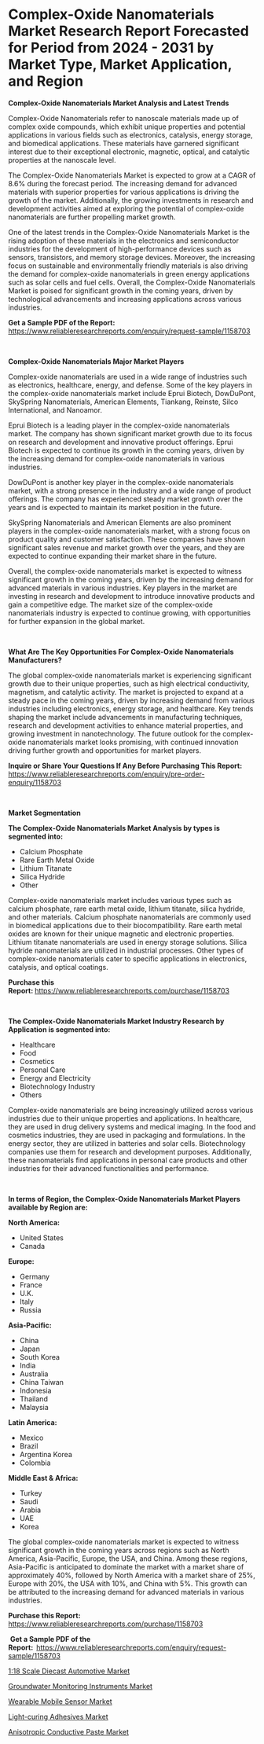 <p><h1>Complex-Oxide Nanomaterials Market Research Report Forecasted for Period from 2024 -  2031 by Market Type, Market Application, and Region</h1></p><p><strong>Complex-Oxide Nanomaterials Market Analysis and Latest Trends</strong></p>
<p><p>Complex-Oxide Nanomaterials refer to nanoscale materials made up of complex oxide compounds, which exhibit unique properties and potential applications in various fields such as electronics, catalysis, energy storage, and biomedical applications. These materials have garnered significant interest due to their exceptional electronic, magnetic, optical, and catalytic properties at the nanoscale level.</p><p>The Complex-Oxide Nanomaterials Market is expected to grow at a CAGR of 8.6% during the forecast period. The increasing demand for advanced materials with superior properties for various applications is driving the growth of the market. Additionally, the growing investments in research and development activities aimed at exploring the potential of complex-oxide nanomaterials are further propelling market growth.</p><p>One of the latest trends in the Complex-Oxide Nanomaterials Market is the rising adoption of these materials in the electronics and semiconductor industries for the development of high-performance devices such as sensors, transistors, and memory storage devices. Moreover, the increasing focus on sustainable and environmentally friendly materials is also driving the demand for complex-oxide nanomaterials in green energy applications such as solar cells and fuel cells. Overall, the Complex-Oxide Nanomaterials Market is poised for significant growth in the coming years, driven by technological advancements and increasing applications across various industries.</p></p>
<p><strong>Get a Sample PDF of the Report:&nbsp;</strong> <a href="https://www.reliableresearchreports.com/enquiry/request-sample/1158703">https://www.reliableresearchreports.com/enquiry/request-sample/1158703</a></p>
<p>&nbsp;</p>
<p><strong>Complex-Oxide Nanomaterials Major Market Players</strong></p>
<p><p>Complex-oxide nanomaterials are used in a wide range of industries such as electronics, healthcare, energy, and defense. Some of the key players in the complex-oxide nanomaterials market include Eprui Biotech, DowDuPont, SkySpring Nanomaterials, American Elements, Tiankang, Reinste, Silco International, and Nanoamor.</p><p>Eprui Biotech is a leading player in the complex-oxide nanomaterials market. The company has shown significant market growth due to its focus on research and development and innovative product offerings. Eprui Biotech is expected to continue its growth in the coming years, driven by the increasing demand for complex-oxide nanomaterials in various industries.</p><p>DowDuPont is another key player in the complex-oxide nanomaterials market, with a strong presence in the industry and a wide range of product offerings. The company has experienced steady market growth over the years and is expected to maintain its market position in the future.</p><p>SkySpring Nanomaterials and American Elements are also prominent players in the complex-oxide nanomaterials market, with a strong focus on product quality and customer satisfaction. These companies have shown significant sales revenue and market growth over the years, and they are expected to continue expanding their market share in the future.</p><p>Overall, the complex-oxide nanomaterials market is expected to witness significant growth in the coming years, driven by the increasing demand for advanced materials in various industries. Key players in the market are investing in research and development to introduce innovative products and gain a competitive edge. The market size of the complex-oxide nanomaterials industry is expected to continue growing, with opportunities for further expansion in the global market.</p></p>
<p>&nbsp;</p>
<p><strong>What Are The Key Opportunities For Complex-Oxide Nanomaterials Manufacturers?</strong></p>
<p><p>The global complex-oxide nanomaterials market is experiencing significant growth due to their unique properties, such as high electrical conductivity, magnetism, and catalytic activity. The market is projected to expand at a steady pace in the coming years, driven by increasing demand from various industries including electronics, energy storage, and healthcare. Key trends shaping the market include advancements in manufacturing techniques, research and development activities to enhance material properties, and growing investment in nanotechnology. The future outlook for the complex-oxide nanomaterials market looks promising, with continued innovation driving further growth and opportunities for market players.</p></p>
<p><strong>Inquire or Share Your Questions If Any Before Purchasing This Report:</strong> <a href="https://www.reliableresearchreports.com/enquiry/pre-order-enquiry/1158703">https://www.reliableresearchreports.com/enquiry/pre-order-enquiry/1158703</a></p>
<p>&nbsp;</p>
<p><strong>Market Segmentation</strong></p>
<p><strong>The Complex-Oxide Nanomaterials Market Analysis by types is segmented into:</strong></p>
<p><ul><li>Calcium Phosphate</li><li>Rare Earth Metal Oxide</li><li>Lithium Titanate</li><li>Silica Hydride</li><li>Other</li></ul></p>
<p><p>Complex-oxide nanomaterials market includes various types such as calcium phosphate, rare earth metal oxide, lithium titanate, silica hydride, and other materials. Calcium phosphate nanomaterials are commonly used in biomedical applications due to their biocompatibility. Rare earth metal oxides are known for their unique magnetic and electronic properties. Lithium titanate nanomaterials are used in energy storage solutions. Silica hydride nanomaterials are utilized in industrial processes. Other types of complex-oxide nanomaterials cater to specific applications in electronics, catalysis, and optical coatings.</p></p>
<p><strong>Purchase this Report:&nbsp;</strong><a href="https://www.reliableresearchreports.com/purchase/1158703">https://www.reliableresearchreports.com/purchase/1158703</a></p>
<p>&nbsp;</p>
<p><strong>The Complex-Oxide Nanomaterials Market Industry Research by Application is segmented into:</strong></p>
<p><ul><li>Healthcare</li><li>Food</li><li>Cosmetics</li><li>Personal Care</li><li>Energy and Electricity</li><li>Biotechnology Industry</li><li>Others</li></ul></p>
<p><p>Complex-oxide nanomaterials are being increasingly utilized across various industries due to their unique properties and applications. In healthcare, they are used in drug delivery systems and medical imaging. In the food and cosmetics industries, they are used in packaging and formulations. In the energy sector, they are utilized in batteries and solar cells. Biotechnology companies use them for research and development purposes. Additionally, these nanomaterials find applications in personal care products and other industries for their advanced functionalities and performance.</p></p>
<p>&nbsp;</p>
<p><strong>In terms of Region, the Complex-Oxide Nanomaterials Market Players available by Region are:</strong></p>
<p>
    <p> <strong> North America: </strong>
        <ul>
            <li>United States</li>
            <li>Canada</li>
        </ul>
        </p> 
    <p> <strong> Europe: </strong>
        <ul>
            <li>Germany</li>
            <li>France</li>
            <li>U.K.</li>
            <li>Italy</li>
            <li>Russia</li>
        </ul>
        </p> 
    <p> <strong> Asia-Pacific: </strong>
        <ul>
            <li>China</li>
            <li>Japan</li>
            <li>South Korea</li>
            <li>India</li>
            <li>Australia</li>
            <li>China Taiwan</li>
            <li>Indonesia</li>
            <li>Thailand</li>
            <li>Malaysia</li>
        </ul>
        </p> 
    <p> <strong> Latin America: </strong>
        <ul>
            <li>Mexico</li>
            <li>Brazil</li>
            <li>Argentina Korea</li>
            <li>Colombia</li>
        </ul>
        </p> 
    <p> <strong> Middle East & Africa: </strong>
        <ul>
            <li>Turkey</li>
            <li>Saudi</li>
            <li>Arabia</li>
            <li>UAE</li>
            <li>Korea</li>
        </ul>
    </p>
    </p>
<p><p>The global complex-oxide nanomaterials market is expected to witness significant growth in the coming years across regions such as North America, Asia-Pacific, Europe, the USA, and China. Among these regions, Asia-Pacific is anticipated to dominate the market with a market share of approximately 40%, followed by North America with a market share of 25%, Europe with 20%, the USA with 10%, and China with 5%. This growth can be attributed to the increasing demand for advanced materials in various industries.</p></p>
<p><strong>Purchase this Report: </strong><a href="https://www.reliableresearchreports.com/purchase/1158703">https://www.reliableresearchreports.com/purchase/1158703</a></p>
<p>&nbsp;<strong>Get a Sample PDF of the Report:&nbsp;&nbsp;</strong><a href="https://www.reliableresearchreports.com/enquiry/request-sample/1158703">https://www.reliableresearchreports.com/enquiry/request-sample/1158703</a></p>
<p><strong></strong></p>
<p><p><a href="https://github.com/bracarafogo/Market-Research-Report-List-1/blob/main/118-scale-diecast-automotive-market.md">1:18 Scale Diecast Automotive Market</a></p><p><a href="https://medium.com/@laurenhunter26/groundwater-monitoring-instruments-market-size-reveals-the-best-marketing-channels-in-global-d378b8edab49">Groundwater Monitoring Instruments Market</a></p><p><a href="https://github.com/abdelrhmankishk22/Market-Research-Report-List-3/blob/main/wearable-mobile-sensor-market.md">Wearable Mobile Sensor Market</a></p><p><a href="https://issuu.com/reportprime-2/docs/light-curing-adhesives-market-size-2030.pptx">Light-curing Adhesives Market</a></p><p><a href="https://issuu.com/reportprime-2/docs/anisotropic-conductive-paste-market-size-2030.pptx">Anisotropic Conductive Paste Market</a></p></p>
